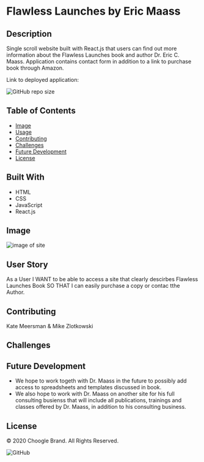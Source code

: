 # Flawless Launches by Eric Maass

  ## Description
  Single scroll website built with React.js that users can find out more information about the Flawless Launches book and author Dr. Eric C. Maass. Application contains contact form in addition to a link to purchase book through Amazon.

  Link to deployed application: 

  ![GitHub repo size](https://img.shields.io/github/repo-size/kmeersman624/flawlesslaunches)

  ## Table of Contents
  * [Image](#image)
  * [Usage](#usage)
  * [Contributing](#contributing)
  * [Challenges](#challenges) 
  * [Future Development](#future_development)
  * [License](#license)

  ## Built With
  * HTML
  * CSS
  * JavaScript
  * React.js
  
  ## Image
  ![image of site]()
    
  ## User Story
  As a User
  I WANT to be able to access a site that clearly descirbes Flawless Launches Book
  SO THAT I can easily purchase a copy or contac tthe Author.

  ## Contributing
  Kate Meersman & Mike Zlotkowski
 
  ## Challenges


  ## Future Development
  * We hope to work togeth with Dr. Maass in the future to possibly add access to spreadsheets and templates discussed in book.
  * We also hope to work with Dr. Maass on another site for his full consulting busienss that will include all publications, trainings and classes offered by Dr. Maass, in addition to his consulting business.

  ## License
  © 2020 Choogle Brand. All Rights Reserved.

  ![GitHub](https://img.shields.io/github/license/kmeersman624/flawlesslaunches)
